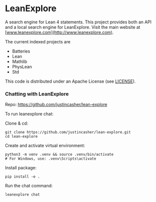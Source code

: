 # LeanExplore

A search engine for Lean 4 statements. This project provides both an API and a local search engine for LeanExplore. Visit the main website at [www.leanexplore.com](http://www.leanexplore.com).

The current indexed projects are

* Batteries
* Lean
* Mathlib
* PhysLean
* Std

This code is distributed under an Apache License (see [LICENSE](LICENSE)).

### Chatting with LeanExplore

Repo: https://github.com/justincasher/lean-explore

To run leanexplore chat:

Clone & cd:
```
git clone https://github.com/justincasher/lean-explore.git
cd lean-explore
```
Create and activate virtual environment:
```
python3 -m venv .venv && source .venv/bin/activate
# For Windows, use: .venv\Scripts\activate
```
Install package:
```
pip install -e .
```
Run the chat command:
```
leanexplore chat
```
